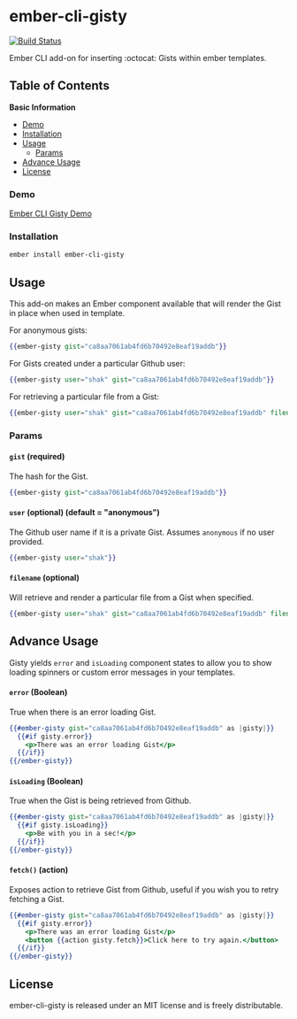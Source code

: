 # ember-cli-gisty 

[![Build Status](https://travis-ci.org/shak/ember-cli-gisty.svg?branch=master)](https://travis-ci.org/shak/ember-cli-gisty)

Ember CLI add-on for inserting :octocat: Gists within ember templates.

## Table of Contents

**Basic Information**

* [Demo](#demo)
* [Installation](#installation)
* [Usage](#usage)
  * [Params](#params)
* [Advance Usage](#advanceusage)
* [License](#license)

### Demo

[Ember CLI Gisty Demo](https://shak.github.io/ember-cli-gisty/)

### Installation

```sh
ember install ember-cli-gisty
```

## Usage

This add-on makes an Ember component available that will render the Gist in place when used in template.

For anonymous gists:

```hbs
{{ember-gisty gist="ca8aa7061ab4fd6b70492e8eaf19addb"}}
```

For Gists created under a particular Github user:

```hbs
{{ember-gisty user="shak" gist="ca8aa7061ab4fd6b70492e8eaf19addb"}}
```

For retrieving a particular file from a Gist:

```hbs
{{ember-gisty user="shak" gist="ca8aa7061ab4fd6b70492e8eaf19addb" filename="controller.js"}}
```

### Params

#### `gist` (required)

The hash for the Gist. 

```hbs
{{ember-gisty gist="ca8aa7061ab4fd6b70492e8eaf19addb"}}
```

#### `user` (optional) (default = "anonymous")

The Github user name if it is a private Gist. Assumes `anonymous` if no user provided.

```hbs
{{ember-gisty user="shak"}}
```

#### `filename` (optional)

Will retrieve and render a particular file from a Gist when specified.

```hbs
{{ember-gisty user="shak" gist="ca8aa7061ab4fd6b70492e8eaf19addb" filename="controller.js"}}
```

## Advance Usage

Gisty yields `error` and `isLoading` component states to allow you to show loading spinners or custom error messages in your templates.

#### `error` (Boolean)

True when there is an error loading Gist.

```hbs
{{#ember-gisty gist="ca8aa7061ab4fd6b70492e8eaf19addb" as |gisty|}}
  {{#if gisty.error}}
    <p>There was an error loading Gist</p>
  {{/if}}
{{/ember-gisty}}
```

#### `isLoading` (Boolean)

True when the Gist is being retrieved from Github.

```hbs
{{#ember-gisty gist="ca8aa7061ab4fd6b70492e8eaf19addb" as |gisty|}}
  {{#if gisty.isLoading}}
    <p>Be with you in a sec!</p>
  {{/if}}
{{/ember-gisty}}
```

#### `fetch()` (action)

Exposes action to retrieve Gist from Github, useful if you wish you to retry fetching a Gist.

```hbs
{{#ember-gisty gist="ca8aa7061ab4fd6b70492e8eaf19addb" as |gisty|}}
  {{#if gisty.error}}
    <p>There was an error loading Gist</p>
    <button {{action gisty.fetch}}>Click here to try again.</button>
  {{/if}}
{{/ember-gisty}}
```

## License

ember-cli-gisty is released under an MIT license and is freely distributable.

